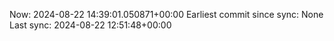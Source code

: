 Now: 2024-08-22 14:39:01.050871+00:00 Earliest commit since sync: None Last sync: 2024-08-22 12:51:48+00:00
